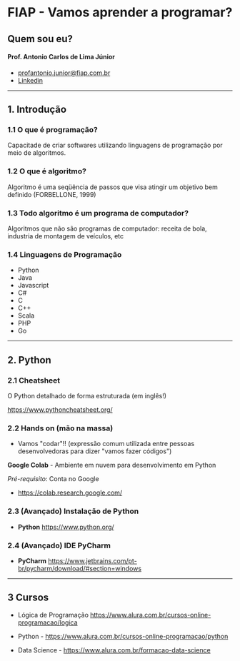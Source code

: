 # FIAP - Vamos aprender a programar?

## Quem sou eu?

#### Prof. Antonio Carlos de Lima Júnior

- profantonio.junior@fiap.com.br
- [Linkedin](https://br.linkedin.com/in/acnaweb)

----
## 1. Introdução

### 1.1 O que é programação?

Capacitade de criar softwares utilizando linguagens de programação por meio de algoritmos.

### 1.2 O que é algoritmo?

Algoritmo é uma seqüência de passos que visa atingir um objetivo bem definido (FORBELLONE, 1999)

### 1.3 Todo algoritmo é um programa de computador?

Algoritmos que não são programas de computador: receita de bola, industria de montagem de veículos, etc

### 1.4 Linguagens de Programação

- Python
- Java
- Javascript
- C#
- C
- C++
- Scala
- PHP
- Go

----
## 2. Python

### 2.1 Cheatsheet 

O Python detalhado de forma estruturada (em inglês!)

https://www.pythoncheatsheet.org/

### 2.2 __Hands on__ (mão na massa)

- Vamos "codar"!! (expressão comum utilizada entre pessoas desenvolvedoras para dizer "vamos fazer códigos")

__Google Colab__ - Ambiente em nuvem para desenvolvimento em Python

_Pré-requisito_: Conta no Google

- https://colab.research.google.com/

### 2.3 (Avançado) Instalação de Python

- __Python__ https://www.python.org/

### 2.4 (Avançado) IDE PyCharm

- __PyCharm__ https://www.jetbrains.com/pt-br/pycharm/download/#section=windows

----
## 3 Cursos

- Lógica de Programação https://www.alura.com.br/cursos-online-programacao/logica

- Python -  https://www.alura.com.br/cursos-online-programacao/python

- Data Science -  https://www.alura.com.br/formacao-data-science
